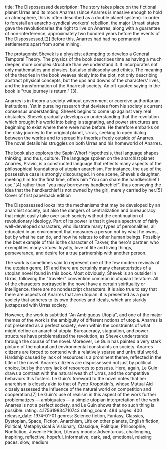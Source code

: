 title: The Dispossessed
description: The story takes place on the fictional planet Urras and its moon Anarres (since Anarres is massive enough to hold an atmosphere, this is often described as a double planet system). In order to forestall an anarcho-syndical workers' rebellion, the major Urrasti states gave the revolutionaries the right to live on Anarres, along with a guarantee of non-interference, approximately two hundred years before the events of The Dispossessed.[2] Before this, Anarres had had no permanent settlements apart from some mining.

The protagonist Shevek is a physicist attempting to develop a General Temporal Theory. The physics of the book describes time as having a much deeper, more complex structure than we understand it. It incorporates not only mathematics and physics, but also philosophy and ethics. The meaning of the theories in the book weaves nicely into the plot, not only describing abstract physical concepts, but the ups and downs of the characters' lives, and the transformation of the Anarresti society. An oft-quoted saying in the book is "true journey is return." [3].

Anarres is in theory a society without government or coercive authoritarian institutions. Yet in pursuing research that deviates from his society's current consensus understanding, Shevek begins to come up against very real obstacles. Shevek gradually develops an understanding that the revolution which brought his world into being is stagnating, and power structures are beginning to exist where there were none before. He therefore embarks on the risky journey to the original planet, Urras, seeking to open dialog between the worlds and to spread his theories freely outside of Anarres. The novel details his struggles on both Urras and his homeworld of Anarres.

The book also explores the Sapir-Whorf Hypothesis, that language shapes thinking, and thus, culture. The language spoken on the anarchist planet Anarres, Pravic, is a constructed language that reflects many aspects of the philosophical foundations of utopian anarchism. For instance, the use of the possessive case is strongly discouraged. In one scene, Shevek's daughter, meeting him for the first time, offers him "You can share the handkerchief I use,"[4] rather than "you may borrow my handkerchief", thus conveying the idea that the handkerchief is not owned by the girl, merely carried by her.[5]
Cover of first paperback edition

The Dispossessed looks into the mechanisms that may be developed by an anarchist society, but also the dangers of centralization and bureaucracy that might easily take over such society without the continuation of revolutionary ideology. Part of its power is that it gives a spectrum of fairly well-developed characters, who illustrate many types of personalities, all educated in an environment that measures a person not by what he owns, but by what he can do, and how he relates to other human beings. Possibly the best example of this is the character of Takver, the hero's partner, who exemplifies many virtues: loyalty, love of life and living things, perseverance, and desire for a true partnership with another person.

The work is sometimes said to represent one of the few modern revivals of the utopian genre, [6] and there are certainly many characteristics of a utopian novel found in this book. Most obviously, Shevek is an outsider in Urras, following the "traveler" convention common in utopian literature. All of the characters portrayed in the novel have a certain spirituality or intelligence, there are no nondescript characters. It is also true to say that there are aspects of Anarres that are utopian: it is presented as a pure society that adheres to its own theories and ideals, which are starkly juxtaposed with Urras society.

However, the work is subtitled "An Ambiguous Utopia", and one of the major themes of the work is the ambiguity of different notions of utopia. Anarres is not presented as a perfect society, even within the constraints of what might define an anarchist utopia. Bureaucracy, stagnation, and power structures have problematized the revolution, as Shevek understands through the course of the novel. Moreover, Le Guin has painted a very stark picture of the natural and environmental constraints on society. Anarres citizens are forced to contend with a relatively sparse and unfruitful world. Hardship caused by lack of resources is a prominent theme, reflected in the title of the novel. Anarres citizens are dispossessed not just by political choice, but by the very lack of resources to possess. Here, again, Le Guin draws a contrast with the natural wealth of Urras, and the competitive behaviors this fosters. Le Guin's foreword to the novel notes that her anarchism is closely akin to that of Pyotr Kropotkin's, whose Mutual Aid closely assessed the influence of the natural world on competition and cooperation.[7] Le Guin's use of realism in this aspect of the work further problematizes — ambiguates — a simple utopian interpretation of the work. Anarres is not a perfect society, and Le Guin shows that no such thing is possible.
rating: 4.175619834710743
rating_count: 484
pages: 400
release_date: 1974-01-01
genres: Science fiction, Fantasy, Classics, Dystopian, Space, Fiction, Anarchism, Life on other planets, English fiction, Political, Metaphysical & Visionary, Classique, Politique, Philosophie, Nonfiction, Juvenile Fiction, Literary
moods: Adventurous, challenging, inspiring, reflective, hopeful, informative, dark, sad, emotional, relaxing
paces: slow, medium